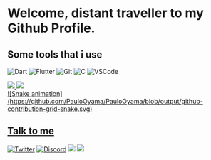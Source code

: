 
# Welcome, distant traveller to my Github Profile. 
  
  ## Some tools that i use
  ![Dart](https://img.shields.io/badge/Dart-0175C2?style=for-the-badge&logo=dart&logoColor=white)
![Flutter](https://img.shields.io/badge/Flutter-02569B?style=for-the-badge&logo=flutter&logoColor=white)
![Git](https://img.shields.io/badge/Git-F05032?style=for-the-badge&logo=git&logoColor=white)
![C](https://img.shields.io/badge/C-00599C?style=for-the-badge&logo=c&logoColor=white`)
![VSCode](https://img.shields.io/badge/Visual_Studio_Code-0078D4?style=for-the-badge&logo=visual%20studio%20code&logoColor=white)

   <div>
  <a href="https://github.com/PauloOyama">
  <img height="180em" src="https://github-readme-stats.vercel.app/api?username=PauloOyama&show_icons=true&theme=tokyonight&include_all_commits=true&count_private=false"/>
  <img height="180em" src="https://github-readme-stats.vercel.app/api/top-langs/?username=PauloOyama&layout=compact&langs_count=6&theme=tokyonight"/>
</div>
 ![Snake animation](https://github.com/PauloOyama/PauloOyama/blob/output/github-contribution-grid-snake.svg)
  
  ## Talk to me
  <div> 
  
 
  [![Twitter](https://img.shields.io/badge/Twitter-1DA1F2?style=for-the-badge&logo=twitter&logoColor=white)](https://twitter.com/PauloOyama4)
  [![Discord](https://img.shields.io/badge/Discord-7289DA?style=for-the-badge&logo=discord&logoColor=white)](https://discord.com/users/331143206689308672)
   <a href = "mailto:papaloyama@gmail.com"><img src="https://img.shields.io/badge/-Gmail-%23333?style=for-the-badge&logo=gmail&logoColor=white" target="_blank"></a>
  <a href="https://www.linkedin.com/in/paulo-oyama-27b470212" target="_blank"><img src="https://img.shields.io/badge/-LinkedIn-%230077B5?style=for-the-badge&logo=linkedin&logoColor=white" target="_blank"></a> 
 
</div>

